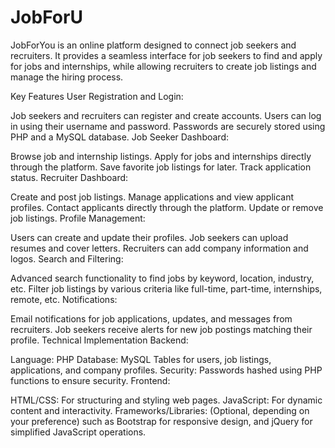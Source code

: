# JobForU

JobForYou is an online platform designed to connect job seekers and recruiters. It provides a seamless interface for job seekers to find and apply for jobs and internships, while allowing recruiters to create job listings and manage the hiring process.

Key Features
User Registration and Login:

Job seekers and recruiters can register and create accounts.
Users can log in using their username and password.
Passwords are securely stored using PHP and a MySQL database.
Job Seeker Dashboard:

Browse job and internship listings.
Apply for jobs and internships directly through the platform.
Save favorite job listings for later.
Track application status.
Recruiter Dashboard:

Create and post job listings.
Manage applications and view applicant profiles.
Contact applicants directly through the platform.
Update or remove job listings.
Profile Management:

Users can create and update their profiles.
Job seekers can upload resumes and cover letters.
Recruiters can add company information and logos.
Search and Filtering:

Advanced search functionality to find jobs by keyword, location, industry, etc.
Filter job listings by various criteria like full-time, part-time, internships, remote, etc.
Notifications:

Email notifications for job applications, updates, and messages from recruiters.
Job seekers receive alerts for new job postings matching their profile.
Technical Implementation
Backend:

Language: PHP
Database: MySQL
Tables for users, job listings, applications, and company profiles.
Security: Passwords hashed using PHP functions to ensure security.
Frontend:

HTML/CSS: For structuring and styling web pages.
JavaScript: For dynamic content and interactivity.
Frameworks/Libraries: (Optional, depending on your preference) such as Bootstrap for responsive design, and jQuery for simplified JavaScript operations.
